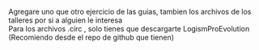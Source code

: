 Agregare uno que otro ejercicio de las guias, tambien los archivos de los talleres por si a alguien le interesa </br>
Para los archivos .circ , solo tienes que descargarte LogismProEvolution (Recomiendo desde el repo de github que tienen)
